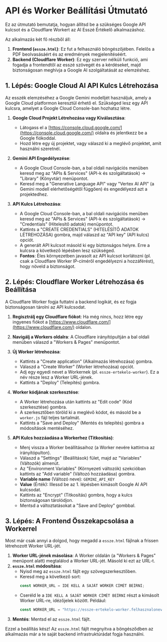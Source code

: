 # API és Worker Beállítási Útmutató

Ez az útmutató bemutatja, hogyan állítsd be a szükséges Google API kulcsot és a Cloudflare Workert az AI Esszé Értékelő alkalmazáshoz.

Az alkalmazás két fő részből áll:
1.  **Frontend (`essze.html`)**: Ez fut a felhasználó böngészőjében. Felelős a PDF beolvasásáért és az eredmények megjelenítéséért.
2.  **Backend (Cloudflare Worker)**: Ez egy szerver nélküli funkció, ami fogadja a frontendtől az esszé szövegét és a kérdéseket, majd biztonságosan meghívja a Google AI szolgáltatását az elemzéshez.

## 1. Lépés: Google Cloud AI API Kulcs Létrehozása

Az esszék elemzéséhez a Google Gemini modelljét használjuk, amely a Google Cloud platformon keresztül érhető el. Szükséged lesz egy API kulcsra, amelyet a Google Cloud Console-ban hozhatsz létre.

1.  **Google Cloud Projekt Létrehozása vagy Kiválasztása**:
    *   Látogass el a [https://console.cloud.google.com/](https://console.cloud.google.com/) oldalra és jelentkezz be a Google fiókoddal.
    *   Hozd létre egy új projektet, vagy válaszd ki a meglévő projektet, amit használni szeretnél.

2.  **Gemini API Engedélyezése**:
    *   A Google Cloud Console-ban, a bal oldali navigációs menüben keresd meg az "APIs & Services" (API-k és szolgáltatások) -> "Library" (Könyvtár) menüpontot.
    *   Keresd meg a "Generative Language API" vagy "Vertex AI API" (a Gemini modell elérhetőségétől függően) és engedélyezd azt a projektedhez.

3.  **API Kulcs Létrehozása**:
    *   A Google Cloud Console-ban, a bal oldali navigációs menüben keresd meg az "APIs & Services" (API-k és szolgáltatások) -> "Credentials" (Hitelesítő adatok) menüpontot.
    *   Kattints a "CREATE CREDENTIALS" (HITELÉSÍTŐ ADATOK LÉTREHOZÁSA) gombra, majd válaszd az "API key" (API kulcs) opciót.
    *   A generált API kulcsot másold ki egy biztonságos helyre. Erre a kulcsra a következő lépésben lesz szükséged.
    *   **Fontos**: Éles környezetben javasolt az API kulcsot korlátozni (pl. csak a Cloudflare Worker IP-címéről engedélyezni a hozzáférést), hogy növeld a biztonságot.

## 2. Lépés: Cloudflare Worker Létrehozása és Beállítása

A Cloudflare Worker fogja futtatni a backend logikát, és ez fogja biztonságosan tárolni az API kulcsodat.

1.  **Regisztrálj egy Cloudflare fiókot**: Ha még nincs, hozz létre egy ingyenes fiókot a [https://www.cloudflare.com/](https://www.cloudflare.com/) oldalon.
2.  **Navigálj a Workers oldalra**: A Cloudflare irányítópultján a bal oldali menüben válaszd a "Workers & Pages" menüpontot.
3.  **Új Worker létrehozása**:
    *   Kattints a "Create application" (Alkalmazás létrehozása) gombra.
    *   Válaszd a "Create Worker" (Worker létrehozása) opciót.
    *   Adj egy egyedi nevet a Workernek (pl. `essze-ertekelo-worker`). Ez a név része lesz a Worker URL-jének.
    *   Kattints a "Deploy" (Telepítés) gombra.

4.  **Worker kódjának szerkesztése**:
    *   A Worker létrehozása után kattints az "Edit code" (Kód szerkesztése) gombra.
    *   A szerkesztőben töröld ki a meglévő kódot, és másold be a `worker.js` fájl teljes tartalmát.
    *   Kattints a "Save and Deploy" (Mentés és telepítés) gombra a módosítások mentéséhez.

5.  **API Kulcs hozzáadása a Workerhez (Titkosítás)**:
    *   Menj vissza a Worker beállításaihoz (a Worker nevére kattintva az irányítópulton).
    *   Válaszd a "Settings" (Beállítások) fület, majd az "Variables" (Változók) almenüt.
    *   Az "Environment Variables" (Környezeti változók) szekcióban kattints az "Add variable" (Változó hozzáadása) gombra.
    *   **Variable name** (Változó neve): `GEMINI_API_KEY`
    *   **Value** (Érték): Illessd be az 1. lépésben kimásolt Google AI API kulcsodat.
    *   Kattints az "Encrypt" (Titkosítás) gombra, hogy a kulcs biztonságosan tárolódjon.
    *   Mentsd a változtatásokat a "Save and Deploy" gombbal.

## 3. Lépés: A Frontend Összekapcsolása a Workerrel

Most már csak annyi a dolgod, hogy megadd a `essze.html` fájlnak a frissen létrehozott Worker URL-jét.

1.  **Worker URL-jének másolása**: A Worker oldalán (a "Workers & Pages" menüpont alatt) megtalálod a Worker URL-jét. Másold ki ezt az URL-t.
2.  **`essze.html` módosítása**:
    *   Nyisd meg az `essze.html` fájlt egy szövegszerkesztőben.
    *   Keresd meg a következő sort:
        ```javascript
        const WORKER_URL = IDE KELL A SAJÁT WORKER CÍMÉT BEÍRNI;
        ```
    *   Cseréld le a `IDE KELL A SAJÁT WORKER CÍMÉT BEÍRNI` részt a kimásolt Worker URL-re, idézőjelek között. Például:
        ```javascript
        const WORKER_URL = "https://essze-ertekelo-worker.felhasznalonev.workers.dev";
        ```
3.  **Mentés**: Mentsd el az `essze.html` fájlt.

Ezzel a beállítás kész! Az `essze.html` fájlt megnyitva a böngésződben az alkalmazás már a te saját backend infrastruktúrádat fogja használni.